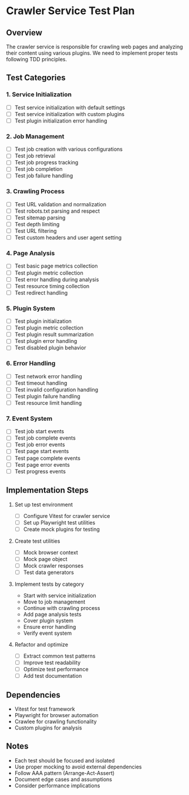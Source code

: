 # Crawler Service Test Plan

## Overview

The crawler service is responsible for crawling web pages and analyzing their content using various plugins. We need to implement proper tests following TDD principles.

## Test Categories

### 1. Service Initialization

- [ ] Test service initialization with default settings
- [ ] Test service initialization with custom plugins
- [ ] Test plugin initialization error handling

### 2. Job Management

- [ ] Test job creation with various configurations
- [ ] Test job retrieval
- [ ] Test job progress tracking
- [ ] Test job completion
- [ ] Test job failure handling

### 3. Crawling Process

- [ ] Test URL validation and normalization
- [ ] Test robots.txt parsing and respect
- [ ] Test sitemap parsing
- [ ] Test depth limiting
- [ ] Test URL filtering
- [ ] Test custom headers and user agent setting

### 4. Page Analysis

- [ ] Test basic page metrics collection
- [ ] Test plugin metric collection
- [ ] Test error handling during analysis
- [ ] Test resource timing collection
- [ ] Test redirect handling

### 5. Plugin System

- [ ] Test plugin initialization
- [ ] Test plugin metric collection
- [ ] Test plugin result summarization
- [ ] Test plugin error handling
- [ ] Test disabled plugin behavior

### 6. Error Handling

- [ ] Test network error handling
- [ ] Test timeout handling
- [ ] Test invalid configuration handling
- [ ] Test plugin failure handling
- [ ] Test resource limit handling

### 7. Event System

- [ ] Test job start events
- [ ] Test job complete events
- [ ] Test job error events
- [ ] Test page start events
- [ ] Test page complete events
- [ ] Test page error events
- [ ] Test progress events

## Implementation Steps

1. Set up test environment
   - [ ] Configure Vitest for crawler service
   - [ ] Set up Playwright test utilities
   - [ ] Create mock plugins for testing

2. Create test utilities
   - [ ] Mock browser context
   - [ ] Mock page object
   - [ ] Mock crawler responses
   - [ ] Test data generators

3. Implement tests by category
   - Start with service initialization
   - Move to job management
   - Continue with crawling process
   - Add page analysis tests
   - Cover plugin system
   - Ensure error handling
   - Verify event system

4. Refactor and optimize
   - [ ] Extract common test patterns
   - [ ] Improve test readability
   - [ ] Optimize test performance
   - [ ] Add test documentation

## Dependencies

- Vitest for test framework
- Playwright for browser automation
- Crawlee for crawling functionality
- Custom plugins for analysis

## Notes

- Each test should be focused and isolated
- Use proper mocking to avoid external dependencies
- Follow AAA pattern (Arrange-Act-Assert)
- Document edge cases and assumptions
- Consider performance implications
